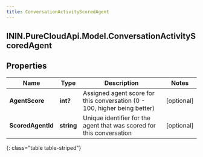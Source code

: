 ```yaml
---
title: ConversationActivityScoredAgent
---
```

## ININ.PureCloudApi.Model.ConversationActivityScoredAgent

## Properties

|Name | Type | Description | Notes|
|------------ | ------------- | ------------- | -------------|
| **AgentScore** | **int?** | Assigned agent score for this conversation (0 - 100, higher being better) | [optional] |
| **ScoredAgentId** | **string** | Unique identifier for the agent that was scored for this conversation | [optional] |
{: class="table table-striped"}


